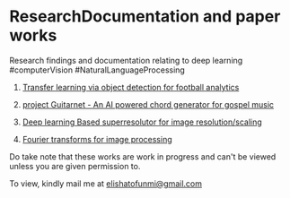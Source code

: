 # ResearchDocumentation and paper works
Research findings and documentation relating to deep learning #computerVision #NaturalLanguageProcessing

1. [Transfer learning via object detection for football analytics](https://docs.google.com/document/d/1q78r2Mhg4rfYRUInF1HV3zLgIX4nBq6TlplJ4n0QXP4/edit?usp=sharing)

2. [project Guitarnet - An AI powered chord generator for gospel music](https://docs.google.com/document/d/1tN-OBLrcuIfaVAnvCRRTLIjLRpXpzdEIEsV5Z_LccAk/edit?usp=sharing)

3. [Deep learning Based superresolutor for image resolution/scaling](https://docs.google.com/document/d/16Ti0zCVJmFCgDuZPfQ0QLleA2IzRZO5Y6VMYv3nuEHI/edit?usp=sharing)

4. [Fourier transforms for image processing](https://docs.google.com/document/d/1fn7g6ncGBrHPQ6w5LSAVb79LtAUuUHvSY4I1sBVz25g/edit?usp=sharing)


Do take note that these works are work in progress and can't be viewed unless you are given permission to. 

To view, kindly mail me at [elishatofunmi@gmail.com](elishatofunmi@gmail.com)
